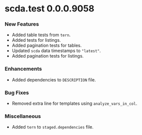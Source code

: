 # scda.test 0.0.0.9058

### New Features
* Added table tests from `tern`.
* Added tests for listings.
* Added pagination tests for tables.
* Updated `scda` data timestamps to `"latest"`.
* Added pagination tests for listings.

### Enhancements
* Added dependencies to `DESCRIPTION` file.

### Bug Fixes
* Removed extra line for templates using `analyze_vars_in_col`.

### Miscellaneous
* Added `tern` to `staged.dependencies` file.
